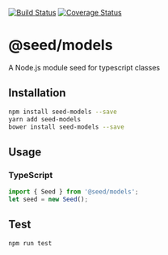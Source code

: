 [![Build Status](https://travis-ci.org/Fairen/seed-models.svg?branch=master)](https://travis-ci.org/Fairen/seed-models)
[![Coverage Status](https://coveralls.io/repos/github/Fairen/seed-models/badge.svg?branch=master)](https://coveralls.io/github/Fairen/seed-models?branch=master)
# @seed/models
A Node.js module seed for typescript classes  
## Installation 
```sh
npm install seed-models --save
yarn add seed-models
bower install seed-models --save
```
## Usage
### TypeScript
```typescript
import { Seed } from '@seed/models';
let seed = new Seed();
```

## Test 
```sh
npm run test
```